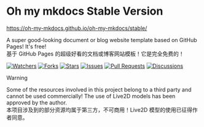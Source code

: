 # Oh my mkdocs Stable Version

<https://oh-my-mkdocs.github.io/oh-my-mkdocs/stable/>

A super good-looking document or blog website template based on GitHub Pages! It's free!  
基于 GitHub Pages 的超级好看的文档或博客网站模板！它是完全免费的！

[![Watchers](https://img.shields.io/github/watchers/oh-my-mkdocs/oh-my-mkdocs?label=Watchers&logo=github&style=flat)](https://github.com/oh-my-mkdocs/oh-my-mkdocs/watchers "Watchers")
[![Forks](https://img.shields.io/github/forks/oh-my-mkdocs/oh-my-mkdocs?label=Forks&logo=github&style=flat)](https://github.com/oh-my-mkdocs/oh-my-mkdocs/forks "Forks")
[![Stars](https://img.shields.io/github/stars/oh-my-mkdocs/oh-my-mkdocs?label=Stars&color=gold&logo=github&style=flat)](https://github.com/oh-my-mkdocs/oh-my-mkdocs/stargazers "Stars")
[![Issues](https://img.shields.io/github/issues/oh-my-mkdocs/oh-my-mkdocs?label=Issues&logo=github)](https://github.com/oh-my-mkdocs/oh-my-mkdocs/issues "Issues")
[![Pull Requests](https://img.shields.io/github/issues-pr/oh-my-mkdocs/oh-my-mkdocs?label=Pull%20Requests&logo=github)](https://github.com/oh-my-mkdocs/oh-my-mkdocs/pulls "Pull Requests")
[![Discussions](https://img.shields.io/github/discussions/oh-my-mkdocs/oh-my-mkdocs?label=Discussions&logo=github)](https://github.com/oh-my-mkdocs/oh-my-mkdocs/discussions "Discussions")

> [!WARNING]  
> Some of the resources involved in this project belong to a third party and cannot be used commercially! The use of Live2D models has been approved by the author.  
> 本项目涉及到的部分资源均属于第三方，不可商用！Live2D 模型的使用已征得作者同意。
